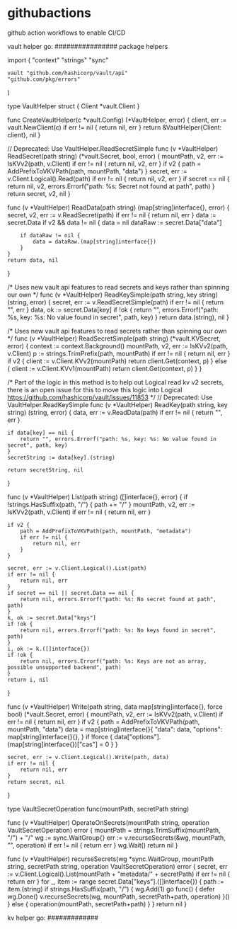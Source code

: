 # githubactions
github action workflows to enable CI/CD


vault helper go:
################
package helpers

import (
	"context"
	"strings"
	"sync"

	vault "github.com/hashicorp/vault/api"
	"github.com/pkg/errors"
)

type VaultHelper struct {
	Client *vault.Client
}

func CreateVaultHelper(c *vault.Config) (*VaultHelper, error) {
	client, err := vault.NewClient(c)
	if err != nil {
		return nil, err
	}
	return &VaultHelper{Client: client}, nil
}

// Deprecated: Use VaultHelper.ReadSecretSimple
func (v *VaultHelper) ReadSecret(path string) (*vault.Secret, bool, error) {
	mountPath, v2, err := IsKVv2(path, v.Client)
	if err != nil {
		return nil, v2, err
	}
	if v2 {
		path = AddPrefixToVKVPath(path, mountPath, "data")
	}
	secret, err := v.Client.Logical().Read(path)
	if err != nil {
		return nil, v2, err
	}
	if secret == nil {
		return nil, v2, errors.Errorf("path: %s: Secret not found at path", path)
	}
	return secret, v2, nil
}

func (v *VaultHelper) ReadData(path string) (map[string]interface{}, error) {
	secret, v2, err := v.ReadSecret(path)
	if err != nil {
		return nil, err
	}
	data := secret.Data
	if v2 && data != nil {
		data = nil
		dataRaw := secret.Data["data"]

		if dataRaw != nil {
			data = dataRaw.(map[string]interface{})
		}
	}
	return data, nil
}

/*
Uses new vault api features to read secrets and keys rather than spinning our own
*/
func (v *VaultHelper) ReadKeySimple(path string, key string) (string, error) {
	secret, err := v.ReadSecretSimple(path)
	if err != nil {
		return "", err
	}
	data, ok := secret.Data[key]
	if !ok {
		return "", errors.Errorf("path: %s, key: %s: No value found in secret", path, key)
	}
	return data.(string), nil
}

/*
Uses new vault api features to read secrets rather than spinning our own
*/
func (v *VaultHelper) ReadSecretSimple(path string) (*vault.KVSecret, error) {
	context := context.Background()
	mountPath, v2, err := IsKVv2(path, v.Client)
	p := strings.TrimPrefix(path, mountPath)
	if err != nil {
		return nil, err
	}
	if v2 {
		client := v.Client.KVv2(mountPath)
		return client.Get(context, p)
	} else {
		client := v.Client.KVv1(mountPath)
		return client.Get(context, p)
	}
}

/*
Part of the logic in this method is to help out Logical read kv v2 secrets, there is an
open issue for this to move this logic into Logical https://github.com/hashicorp/vault/issues/11853
*/
// Deprecated: Use VaultHelper.ReadKeySimple
func (v *VaultHelper) ReadKey(path string, key string) (string, error) {
	data, err := v.ReadData(path)
	if err != nil {
		return "", err
	}

	if data[key] == nil {
		return "", errors.Errorf("path: %s, key: %s: No value found in secret", path, key)
	}
	secretString := data[key].(string)

	return secretString, nil

}

func (v *VaultHelper) List(path string) ([]interface{}, error) {
	if !strings.HasSuffix(path, "/") {
		path += "/"
	}
	mountPath, v2, err := IsKVv2(path, v.Client)
	if err != nil {
		return nil, err
	}

	if v2 {
		path = AddPrefixToVKVPath(path, mountPath, "metadata")
		if err != nil {
			return nil, err
		}
	}

	secret, err := v.Client.Logical().List(path)
	if err != nil {
		return nil, err
	}
	if secret == nil || secret.Data == nil {
		return nil, errors.Errorf("path: %s: No secret found at path", path)
	}
	k, ok := secret.Data["keys"]
	if !ok {
		return nil, errors.Errorf("path: %s: No keys found in secret", path)
	}
	i, ok := k.([]interface{})
	if !ok {
		return nil, errors.Errorf("path: %s: Keys are not an array, possible unsupported backend", path)
	}
	return i, nil
}

func (v *VaultHelper) Write(path string, data map[string]interface{}, force bool) (*vault.Secret, error) {
	mountPath, v2, err := IsKVv2(path, v.Client)
	if err != nil {
		return nil, err
	}
	if v2 {
		path = AddPrefixToVKVPath(path, mountPath, "data")
		data = map[string]interface{}{
			"data":    data,
			"options": map[string]interface{}{},
		}
		if !force {
			data["options"].(map[string]interface{})["cas"] = 0
		}
	}

	secret, err := v.Client.Logical().Write(path, data)
	if err != nil {
		return nil, err
	}
	return secret, nil
}

type VaultSecretOperation func(mountPath, secretPath string)

func (v *VaultHelper) OperateOnSecrets(mountPath string, operation VaultSecretOperation) error {
	mountPath = strings.TrimSuffix(mountPath, "/") + "/"
	wg := sync.WaitGroup{}
	err := v.recurseSecrets(&wg, mountPath, "", operation)
	if err != nil {
		return err
	}
	wg.Wait()
	return nil
}

func (v *VaultHelper) recurseSecrets(wg *sync.WaitGroup, mountPath string, secretPath string, operation VaultSecretOperation) error {
	secret, err := v.Client.Logical().List(mountPath + "metadata/" + secretPath)
	if err != nil {
		return err
	}
	for _, item := range secret.Data["keys"].([]interface{}) {
		path := item.(string)
		if strings.HasSuffix(path, "/") {
			wg.Add(1)
			go func() {
				defer wg.Done()
				v.recurseSecrets(wg, mountPath, secretPath+path, operation)
			}()
		} else {
			operation(mountPath, secretPath+path)
		}
	}
	return nil
}


kv helper go:
#############
